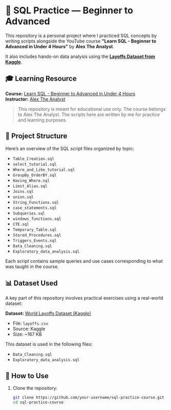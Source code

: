# 🧠 SQL Practice — Beginner to Advanced

This repository is a personal project where I practiced SQL concepts by writing scripts alongside the YouTube course **"Learn SQL - Beginner to Advanced in Under 4 Hours"** by **Alex The Analyst**.

It also includes hands-on data analysis using the **[Layoffs Dataset from Kaggle](https://www.kaggle.com/datasets/happyude/world-layoffs)**.

## 🎓 Learning Resource

**Course:** [Learn SQL - Beginner to Advanced in Under 4 Hours](https://www.youtube.com/watch?v=OT1RErkfLNQ)  
**Instructor:** [Alex The Analyst](https://www.youtube.com/c/AlexTheAnalyst)

> This repository is meant for educational use only. The course belongs to Alex The Analyst. The scripts here are written by me for practice and learning purposes.

## 📁 Project Structure

Here’s an overview of the SQL script files organized by topic:

- `Table_Creation.sql`
- `select_tutorial.sql`
- `Where_and_Like_tutorial.sql`
- `GroupBy_OrderBY.sql`
- `Having_Where.sql`
- `Limit_Alias.sql`
- `Joins.sql`
- `union.sql`
- `String_Functions.sql`
- `case_statements.sql`
- `Subqueries.sql`
- `windows_functions.sql`
- `CTE.sql`
- `Temporary_Table.sql`
- `Stored_Procedures.sql`
- `Triggers_Events.sql`
- `Data_Cleaning.sql`
- `Exploratory_data_analysis.sql`

Each script contains sample queries and use cases corresponding to what was taught in the course.

## 📊 Dataset Used

A key part of this repository involves practical exercises using a real-world dataset:

**Dataset:** [World Layoffs Dataset (Kaggle)](https://www.kaggle.com/datasets/happyude/world-layoffs)

- File: `layoffs.csv`
- Source: Kaggle
- Size: ~167 KB

This dataset is used in the following files:
- `Data_Cleaning.sql`
- `Exploratory_data_analysis.sql`

## 🚀 How to Use

1. Clone the repository:
   ```bash
   git clone https://github.com/your-username/sql-practice-course.git
   cd sql-practice-course
